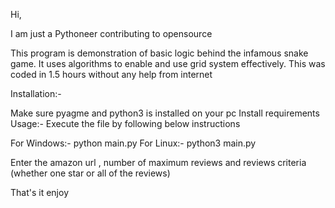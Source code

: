 Hi,

I am just a Pythoneer contributing to opensource

This program is demonstration of basic logic behind the infamous snake game. It uses algorithms to enable and use grid system effectively.
This was coded in 1.5 hours without any help from internet

Installation:-

Make sure pyagme and python3 is installed on your pc
Install requirements
Usage:-
Execute the file by following below instructions

For Windows:- python main.py
For Linux:- python3 main.py

Enter the amazon url , number of maximum reviews and reviews criteria (whether one star or all of the reviews)

That's it enjoy